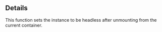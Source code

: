 ## Details

This function sets the instance to be headless after unmounting from the current container.